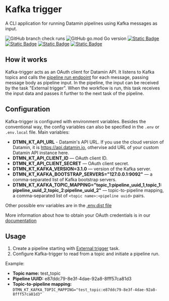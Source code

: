 # Kafka trigger
A CLI application for running Datamin pipelines using Kafka messages as input.

![GitHub branch check runs](https://img.shields.io/github/check-runs/datamin-io/kafka-trigger/main?color=green)
![GitHub go.mod Go version](https://img.shields.io/github/go-mod/go-version/datamin-io/kafka-trigger?color=blue)
<a href="https://github.com/datamin-io/kafka-trigger?tab=Apache-2.0-1-ov-file">![Static Badge](https://img.shields.io/badge/license-Apache%202.0-blue)</a>
<a href="https://datamin.io" target="_blank">![Static Badge](https://img.shields.io/badge/website-datamin.io-blue)</a>
<a href="https://docs.datamin.io" target="_blank">![Static Badge](https://img.shields.io/badge/documentation-docs.datamin.io-blue)</a>
<a href="https://join.slack.com/t/datamincommunity/shared_invite/zt-2nawzl6h0-qqJ0j7Vx_AEHfnB45xJg2Q" target="_blank">![Static Badge](https://img.shields.io/badge/community-join%20Slack-blue)</a>

## How it works
Kafka-trigger acts as an OAuth client for Datamin API. It listens to Kafka topics and calls the [pipeline run endpoint](https://docs.datamin.io/datamin-api/api-endpoints#run-workflow) for each message, passing message body as pipeline input.
In the pipeline, the input can be received by the task "External trigger". When the workflow is run, this task receives the input data and passes it further to the next task of the pipeline.

## Configuration
Kafka-trigger is configured with environment variables. 
Besides the conventional way, the config variables can also be specified in the `.env` or `.env.local` file.
Main variables:
- **DTMN_KT_API_URL** - Datamin's API URL. If you use the cloud version of Datamin, it is https://api.datamin.io, othervise add URL of your custom Datamin API instance here.
- **DTMN_KT_API_CLIENT_ID** — OAuth client ID.
- **DTMN_KT_API_CLIENT_SECRET** — OAuth client secret.
- **DTMN_KT_KAFKA_VERSION=3.1.0** — version of the Kafka server.
- **DTMN_KT_KAFKA_BOOTSTRAP_SERVERS="127.0.0.1:9092"** — a comma-separated list of Kafka bootstrap servers.
- **DTMN_KT_KAFKA_TOPIC_MAPPING="topic_1:pipeline_uuid_1,topic_1:pipeline_uuid_2,topic_2:pipeline_uuid_2"** — topic-to-pipeline mapping, a comma-separated list of `<topic name>:<pipeline uuid>` pairs.

Other possible env variables are in the [.env.dist file](https://github.com/datamin-io/kafka-trigger/blob/main/.env.dist)

More information about how to obtain your OAuth credentials is in our [documentation](https://docs.datamin.io/datamin-api/oauth-clients)

## Usage
1. Create a pipeline starting with [External trigger](https://docs.datamin.io/workflows-and-actions/tasks-ip#external-trigger) task.
2. Configure Kafka-trigger to read from a topic and initiate a pipeline run.

Example:
  * **Topic name:** test_topic
  * **Pipeline UUID:** e87ddc79-8e3f-4dae-92a8-8fff57ca81d3
  * **Topic-to-pipeline mapping:** `DTMN_KT_KAFKA_TOPIC_MAPPING="test_topic:e87ddc79-8e3f-4dae-92a8-8fff57ca81d3"`
